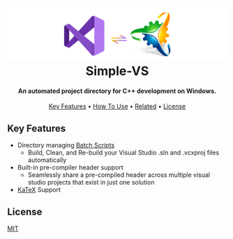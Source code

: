 <h1 align="center">
  <br>
  <a href="http://www.amitmerchant.com/electron-markdownify"><img src="https://github.com/Stehfyn/vs-pch-template/blob/main/shared/resources/draft17.png" alt="Markdownify" width="800"></a>
  <br>
   <align="center">Simple-VS
  <br>
</h1>
<h4 align="center">An automated project directory for C++ development on Windows.</h4>
<p align="center">
  <a href="#key-features">Key Features</a> •
  <a href='#Prerequisite'>
  <a href="#how-to-use">How To Use</a> •
  <a href="#related">Related</a> •
  <a href="#license">License</a>
</p>
  
## Key Features
  * Directory managing [Batch Scripts](https://github.com/Stehfyn/vs-pch-template/tree/main/scripts/buildvs)
    - Build, Clean, and Re-build your Visual Studio .sln and .vcxproj files automatically
  * Built-in pre-compiler header support
    - Seamlessly share a pre-compiled header across multiple visual studio projects that exist in just one solution
  * [KaTeX](https://khan.github.io/KaTeX/) Support
  
## License
[MIT](https://tldrlegal.com/license/mit-license)
